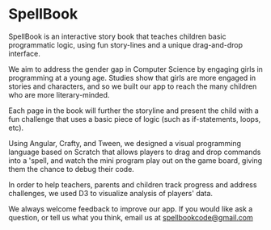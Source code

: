 # SpellBook

SpellBook is an interactive story book that teaches children basic programmatic logic, using fun story-lines and a unique drag-and-drop interface.

We aim to address the gender gap in Computer Science by engaging girls in programming at a young age. Studies show that girls are more engaged in stories and characters, and so we built our app to reach the many children who are more literary-minded.

Each page in the book will further the storyline and present the child with a fun challenge that uses a basic piece of logic (such as if-statements, loops, etc).

Using Angular, Crafty, and Tween,  we designed a visual programming language based on Scratch that allows players to drag and drop commands into a 'spell, and watch the mini program play out on the game board, giving them the chance to debug their code.

In order to help teachers, parents and children track progress and address challenges, we used D3 to visualize analysis of players' data.  

We always welcome feedback to improve our app. If you would like ask a question, or tell us what you think, email us at spellbookcode@gmail.com
